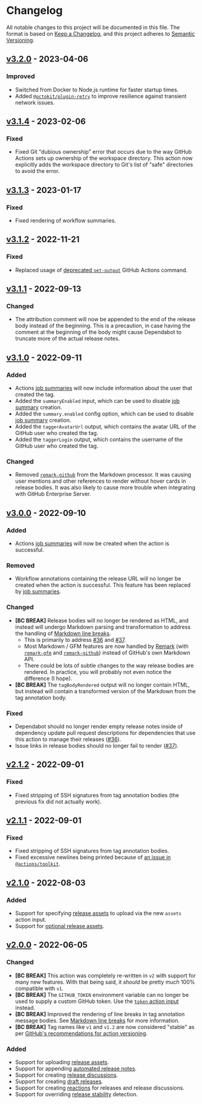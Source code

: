# Changelog

All notable changes to this project will be documented in this file. The format
is based on [Keep a Changelog], and this project adheres to [Semantic
Versioning].

[keep a changelog]: https://keepachangelog.com/
[semantic versioning]: https://semver.org/

## [v3.2.0] - 2023-04-06

[v3.2.0]: https://github.com/eloquent/github-release-action/releases/v3.2.0

### Improved

- Switched from Docker to Node.js runtime for faster startup times.
- Added [`@octokit/plugin-retry`] to improve resilience against transient
  network issues.

[`@octokit/plugin-retry`]: https://github.com/octokit/plugin-retry.js

## [v3.1.4] - 2023-02-06

[v3.1.4]: https://github.com/eloquent/github-release-action/releases/v3.1.4

### Fixed

- Fixed Git "dubious ownership" error that occurs due to the way GitHub Actions
  sets up ownership of the workspace directory. This action now explicitly adds
  the workspace directory to Git's list of "safe" directories to avoid the
  error.

## [v3.1.3] - 2023-01-17

[v3.1.3]: https://github.com/eloquent/github-release-action/releases/v3.1.3

### Fixed

- Fixed rendering of workflow summaries.

## [v3.1.2] - 2022-11-21

[v3.1.2]: https://github.com/eloquent/github-release-action/releases/v3.1.2

### Fixed

- Replaced usage of [deprecated `set-output`] GitHub Actions command.

[deprecated `set-output`]: https://github.blog/changelog/2022-10-11-github-actions-deprecating-save-state-and-set-output-commands/

## [v3.1.1] - 2022-09-13

[v3.1.1]: https://github.com/eloquent/github-release-action/releases/v3.1.1

### Changed

- The attribution comment will now be appended to the end of the release body
  instead of the beginning. This is a precaution, in case having the comment at
  the beginning of the body might cause Dependabot to truncate more of the
  actual release notes.

## [v3.1.0] - 2022-09-11

[v3.1.0]: https://github.com/eloquent/github-release-action/releases/v3.1.0

### Added

- Actions [job summaries][v3.1-job-summaries] will now include information about
  the user that created the tag.
- Added the `summaryEnabled` input, which can be used to disable
  [job summary][v3.1-job-summaries] creation.
- Added the `summary.enabled` config option, which can be used to disable
  [job summary][v3.1-job-summaries] creation.
- Added the `taggerAvatarUrl` output, which contains the avatar URL of the
  GitHub user who created the tag.
- Added the `taggerLogin` output, which contains the username of the GitHub user
  who created the tag.

[v3.1-job-summaries]: https://github.com/eloquent/github-release-action/tree/v3.1.0#job-summaries

### Changed

- Removed [`remark-github`] from the Markdown processor. It was causing user
  mentions and other references to render without hover cards in release bodies.
  It was also likely to cause more trouble when integrating with GitHub
  Enterprise Server.

[`remark-github`]: https://github.com/remarkjs/remark-github

## [v3.0.0] - 2022-09-10

[v3.0.0]: https://github.com/eloquent/github-release-action/releases/v3.0.0

### Added

- Actions [job summaries][v3.0-job-summaries] will now be created when the
  action is successful.

[v3.0-job-summaries]: https://github.com/eloquent/github-release-action/tree/v3.0.0#job-summaries

### Removed

- Workflow annotations containing the release URL will no longer be created when
  the action is successful. This feature has been replaced by
  [job summaries][v3.0-job-summaries].

[v3.0-job-summaries]: https://github.com/eloquent/github-release-action/tree/v3.0.0#job-summaries

### Changed

- **[BC BREAK]** Release bodies will no longer be rendered as HTML, and instead
  will undergo Markdown parsing and transformation to address the handling of
  [Markdown line breaks][v3.0-markdown-line-breaks].
  - This is primarily to address [#36] and [#37].
  - Most Markdown / GFM features are now handled by [Remark] (with
    [`remark-gfm`] and [`remark-github`]) instead of GitHub's own Markdown API.
  - There could be lots of subtle changes to the way release bodies are
    rendered. In practice, you will probably not even notice the difference (I
    hope).
- **[BC BREAK]** The `tagBodyRendered` output will no longer contain HTML, but
  instead will contain a transformed version of the Markdown from the tag
  annotation body.

[`remark-gfm`]: https://github.com/remarkjs/remark-gfm
[`remark-github`]: https://github.com/remarkjs/remark-github
[remark]: https://remark.js.org/
[v3.0-markdown-line-breaks]: https://github.com/eloquent/github-release-action/tree/v3.0.0#markdown-line-breaks

### Fixed

- Dependabot should no longer render empty release notes inside of dependency
  update pull request descriptions for dependencies that use this action to
  manage their releases ([#36]).
- Issue links in release bodies should no longer fail to render ([#37]).

[#36]: https://github.com/eloquent/github-release-action/issues/36
[#37]: https://github.com/eloquent/github-release-action/issues/37

## [v2.1.2] - 2022-09-01

[v2.1.2]: https://github.com/eloquent/github-release-action/releases/v2.1.2

### Fixed

- Fixed stripping of SSH signatures from tag annotation bodies (the previous fix
  did not actually work).

## [v2.1.1] - 2022-09-01

[v2.1.1]: https://github.com/eloquent/github-release-action/releases/v2.1.1

### Fixed

- Fixed stripping of SSH signatures from tag annotation bodies.
- Fixed excessive newlines being printed because of
  [an issue in `@actions/toolkit`].

[an issue in `@actions/toolkit`]: https://github.com/actions/toolkit/issues/777

## [v2.1.0] - 2022-08-03

[v2.1.0]: https://github.com/eloquent/github-release-action/releases/v2.1.0

### Added

- Support for specifying [release assets][v2.1-release-assets] to upload via
  the new `assets` action input.
- Support for [optional release assets][v2.1-optional-release-assets].

[v2.1-release-assets]: https://github.com/eloquent/github-release-action/tree/v2.1.0#release-assets
[v2.1-optional-release-assets]: https://github.com/eloquent/github-release-action/tree/v2.1.0#optional-release-assets

## [v2.0.0] - 2022-06-05

[v2.0.0]: https://github.com/eloquent/github-release-action/releases/v2.0.0

### Changed

- **[BC BREAK]** This action was completely re-written in `v2` with support for
  many new features. With that being said, it _should_ be pretty much 100%
  compatible with `v1`.
- **[BC BREAK]** The `GITHUB_TOKEN` environment variable can no longer be used
  to supply a custom GitHub token. Use the
  [`token` action input][v2.0-token-action-input] instead.
- **[BC BREAK]** Improved the rendering of line breaks in tag annotation message
  bodies. See [Markdown line breaks][v2.0-markdown-line-breaks] for more
  information.
- **[BC BREAK]** Tag names like `v1` and `v1.2` are now considered "stable" as
  per [GitHub's recommendations for action versioning].

[v2.0-token-action-input]: https://github.com/eloquent/github-release-action/tree/v2.0.0#action-inputs
[v2.0-markdown-line-breaks]: https://github.com/eloquent/github-release-action/tree/v2.0.0#markdown-line-breaks
[github's recommendations for action versioning]: https://github.com/actions/toolkit/blob/%40actions/core%401.1.0/docs/action-versioning.md#recommendations

### Added

- Support for uploading [release assets][v2.0-release-assets].
- Support for appending [automated release notes][v2.0-automated-release-notes].
- Support for creating [release discussions][v2.0-release-discussions].
- Support for creating [draft releases][v2.0-draft-releases].
- Support for creating [reactions][v2.0-reactions] for releases and release
  discussions.
- Support for overriding [release stability][v2.0-release-stability] detection.

[v2.0-release-assets]: https://github.com/eloquent/github-release-action/tree/v2.0.0#release-assets
[v2.0-automated-release-notes]: https://github.com/eloquent/github-release-action/tree/v2.0.0#automated-release-notes
[v2.0-release-discussions]: https://github.com/eloquent/github-release-action/tree/v2.0.0#release-discussions
[v2.0-draft-releases]: https://github.com/eloquent/github-release-action/tree/v2.0.0#draft-releases
[v2.0-reactions]: https://github.com/eloquent/github-release-action/tree/v2.0.0#reactions
[v2.0-release-stability]: https://github.com/eloquent/github-release-action/tree/v2.0.0#release-stability
